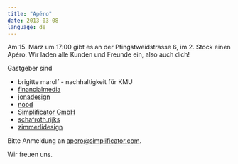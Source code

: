 ```yaml
---
title: "Apéro"
date: 2013-03-08
language: de
---
```


Am 15. März um 17:00 gibt es an der Pfingstweidstrasse 6, im 2. Stock einen Apéro. Wir laden alle Kunden und Freunde ein, also auch dich!

Gastgeber sind

- brigitte marolf - nachhaltigkeit für KMU
- [financialmedia](http://www.financialmedia.ch/)
- [jonadesign](http://www.jonadesign.ch/)
- [nood](http://nood.ch/)
- [Simplificator GmbH](http://simplificator.com/)
- [schafroth.rijks](http://www.sundsundr.ch/)
- [zimmerlidesign](http://www.zimmerlidesign.ch/)

Bitte Anmeldung an apero@simplificator.com. 

Wir freuen uns.
